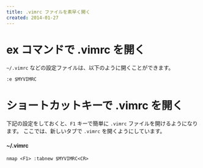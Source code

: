 ```yaml
---
title: .vimrc ファイルを素早く開く
created: 2014-01-27
---
```


ex コマンドで .vimrc を開く
====
`~/.vimrc` などの設定ファイルは、以下のように開くことができます。

```vim
:e $MYVIMRC
```

ショートカットキーで .vimrc を開く
====
下記の設定をしておくと、`F1` キーで簡単に `.vimrc` ファイルを開けるようになります。
ここでは、新しいタブで `.vimrc` を開くようにしています。


#### ~/.vimrc

```vim
nmap <F1> :tabnew $MYVIMRC<CR>
```

